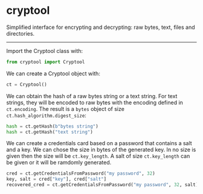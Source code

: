 # cryptool

Simplified interface for encrypting and decrypting: raw bytes, text, files and directories.

---

Import the Cryptool class with:
```python
from cryptool import Cryptool
```

We can create a Cryptool object with:
```python
ct = Cryptool()
```

We can obtain the hash of a raw bytes string or a text string. For text strings, they will be
encoded to raw bytes with the encoding defined in `ct.encoding`. The result is a `bytes` object
of size `ct.hash_algorithm.digest_size`:
```python
hash = ct.getHash(b"bytes string")
hash = ct.getHash("text string")
```

We can create a credentials card based on a password that contains a salt and a key.
We can chose the size in bytes of the generated key. In no size is given then the size
will be `ct.key_length`. A salt of size `ct.key_length` can be given or it will be 
ramdomly generated.
```python
cred = ct.getCredentialsFromPassword("my password", 32)
key, salt = cred["key"], cred["salt"]
recovered_cred = ct.getCredentialsFromPassword("my password", 32, salt)
```
